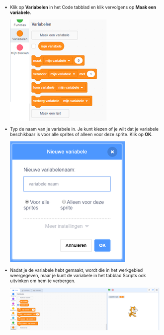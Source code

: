 + Klik op **Variabelen** in het Code tabblad en klik vervolgens op **Maak een variabele**.
    
    ![Variable blocks](images/data-blocks.png)

+ Typ de naam van je variabele in. Je kunt kiezen of je wilt dat je variabele beschikbaar is voor alle sprites of alleen voor deze sprite. Klik op **OK**.
    
    ![Create variable](images/create-variable.png)

+ Nadat je de variabele hebt gemaakt, wordt die in het werkgebied weergegeven, maar je kunt de variabele in het tabblad Scripts ook uitvinken om hem te verbergen.
    
    ![Variable on the stage](images/variable-show.png)